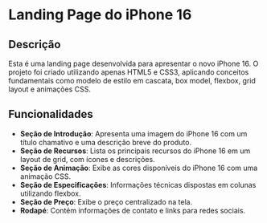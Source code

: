 # Landing Page do iPhone 16

## Descrição
Esta é uma landing page desenvolvida para apresentar o novo iPhone 16. O projeto foi criado utilizando apenas HTML5 e CSS3, aplicando conceitos fundamentais como modelo de estilo em cascata, box model, flexbox, grid layout e animações CSS.

## Funcionalidades
- **Seção de Introdução**: Apresenta uma imagem do iPhone 16 com um título chamativo e uma descrição breve do produto.
- **Seção de Recursos**: Lista os principais recursos do iPhone 16 em um layout de grid, com ícones e descrições.
- **Seção de Animação**: Exibe as cores disponíveis do iPhone 16 com uma animação CSS.
- **Seção de Especificações**: Informações técnicas dispostas em colunas utilizando flexbox.
- **Seção de Preço**: Exibe o preço centralizado na tela.
- **Rodapé**: Contém informações de contato e links para redes sociais.
